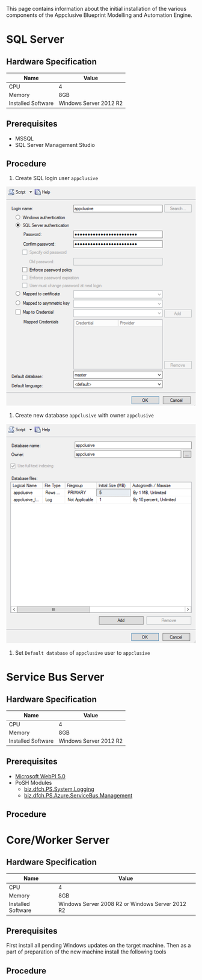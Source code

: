 This page contains information about the initial installation of the various components of the Appclusive Blueprint Modelling and Automation Engine.

# SQL Server

## Hardware Specification

Name | Value
----|---
CPU | 4
Memory | 8GB
Installed Software | Windows Server 2012 R2

## Prerequisites

* MSSQL
* SQL Server Management Studio

## Procedure

1. Create SQL login user `appclusive`

  ![](images/sql-login.png)
1. Create new database `appclusive` with owner `appclusive`

  ![](images/database-creation.png)
1. Set `Default database` of `appclusive` user to `appclusive`

# Service Bus Server

## Hardware Specification

Name | Value
----|---
CPU | 4
Memory | 8GB
Installed Software | Windows Server 2012 R2

## Prerequisites

* [Microsoft WebPI 5.0](https://go.microsoft.com/?linkid=9737537)
* PoSH Modules
    * [biz.dfch.PS.System.Logging](https://www.nuget.org/packages/biz.dfch.PS.System.Logging/)
    * [biz.dfch.PS.Azure.ServiceBus.Management](https://www.nuget.org/packages/biz.dfch.PS.Azure.ServiceBus.Management/)

## Procedure

# Core/Worker Server

## Hardware Specification

Name | Value
----|---
CPU | 4
Memory | 8GB
Installed Software | Windows Server 2008 R2 or Windows Server 2012 R2

## Prerequisites

First install all pending Windows updates on the target machine. Then as a part of preparation of the new machine install the following tools

## Procedure

